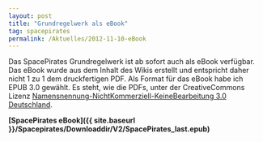 ```yaml
---
layout: post
title: "Grundregelwerk als eBook"
tag: spacepirates
permalink: /Aktuelles/2012-11-10-eBook
---
```



<div>


Das SpacePirates Grundregelwerk ist ab sofort auch als eBook verfügbar. Das eBook wurde aus dem Inhalt des Wikis erstellt und entspricht daher nicht 1 zu 1 dem druckfertigen PDF. Als Format für das eBook habe ich EPUB 3.0 gewählt. Es steht, wie die PDFs, unter der CreativeCommons Lizenz [Namensnennung-NichtKommerziell-KeineBearbeitung 3.0 Deutschland](http://creativecommons.org/licenses/by-nc-nd/3.0/de/).

**[SpacePirates eBook]({{ site.baseurl }}/Spacepirates/Downloaddir/V2/SpacePirates_last.epub)**

</div>

